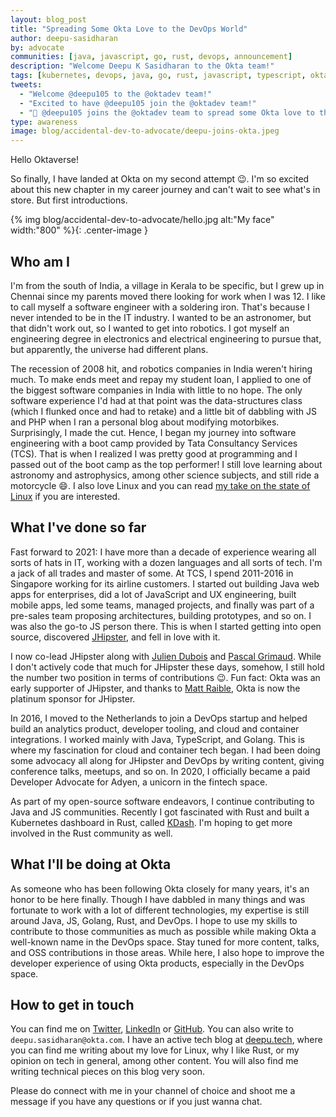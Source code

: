 ```yaml
---
layout: blog_post
title: "Spreading Some Okta Love to the DevOps World"
author: deepu-sasidharan
by: advocate
communities: [java, javascript, go, rust, devops, announcement]
description: "Welcome Deepu K Sasidharan to the Okta team!"
tags: [kubernetes, devops, java, go, rust, javascript, typescript, okta]
tweets:
  - "Welcome @deepu105 to the @oktadev team!"
  - "Excited to have @deepu105 join the @oktadev team!"
  - "🎉 @deepu105 joins the @oktadev team to spread some Okta love to the DevOps world"
type: awareness
image: blog/accidental-dev-to-advocate/deepu-joins-okta.jpeg
---
```


Hello Oktaverse!

So finally, I have landed at Okta on my second attempt 😉. I'm so excited about this new chapter in my career journey and can't wait to see what's in store. But first introductions.

{% img blog/accidental-dev-to-advocate/hello.jpg alt:"My face" width:"800" %}{: .center-image }

## Who am I

I'm from the south of India, a village in Kerala to be specific, but I grew up in Chennai since my parents moved there looking for work when I was 12. I like to call myself a software engineer with a soldering iron. That's because I never intended to be in the IT industry. I wanted to be an astronomer, but that didn't work out, so I wanted to get into robotics. I got myself an engineering degree in electronics and electrical engineering to pursue that, but apparently, the universe had different plans.

The recession of 2008 hit, and robotics companies in India weren't hiring much. To make ends meet and repay my student loan, I applied to one of the biggest software companies in India with little to no hope. The only software experience I'd had at that point was the data-structures class (which I flunked once and had to retake) and a little bit of dabbling with JS and PHP when I ran a personal blog about modifying motorbikes. Surprisingly, I made the cut. Hence, I began my journey into software engineering with a boot camp provided by Tata Consultancy Services (TCS). That is when I realized I was pretty good at programming and I passed out of the boot camp as the top performer! I still love learning about astronomy and astrophysics, among other science subjects, and still ride a motorcycle 😄. I also love Linux and you can read [my take on the state of Linux](https://deepu.tech/the-state-of-linux-on-desktops/) if you are interested.

## What I've done so far

Fast forward to 2021: I have more than a decade of experience wearing all sorts of hats in IT, working with a dozen languages and all sorts of tech. I'm a jack of all trades and master of some. At TCS, I spend 2011-2016 in Singapore working for its airline customers. I started out building Java web apps for enterprises, did a lot of JavaScript and UX engineering, built mobile apps, led some teams, managed projects, and finally was part of a pre-sales team proposing architectures, building prototypes, and so on. I was also the go-to JS person there. This is when I started getting into open source, discovered [JHipster](https://www.jhipster.tech/), and fell in love with it.

I now co-lead JHipster along with [Julien Dubois](https://twitter.com/juliendubois) and [Pascal Grimaud](https://twitter.com/pascalgrimaud). While I don't actively code that much for JHipster these days, somehow, I still hold the number two position in terms of contributions 😉. Fun fact: Okta was an early supporter of JHipster, and thanks to [Matt Raible](https://developer.okta.com/blog/authors/matt-raible/), Okta is now the platinum sponsor for JHipster.

In 2016, I moved to the Netherlands to join a DevOps startup and helped build an analytics product, developer tooling, and cloud and container integrations. I worked mainly with Java, TypeScript, and Golang. This is where my fascination for cloud and container tech began. I had been doing some advocacy all along for JHipster and DevOps by writing content, giving conference talks, meetups, and so on. In 2020, I officially became a paid Developer Advocate for Adyen, a unicorn in the fintech space.

As part of my open-source software endeavors, I continue contributing to Java and JS communities. Recently I got fascinated with Rust and built a Kubernetes dashboard in Rust, called [KDash](https://kdash.cli.rs/). I'm hoping to get more involved in the Rust community as well.

## What I'll be doing at Okta

As someone who has been following Okta closely for many years, it's an honor to be here finally. Though I have dabbled in many things and was fortunate to work with a lot of different technologies, my expertise is still around Java, JS, Golang, Rust, and DevOps. I hope to use my skills to contribute to those communities as much as possible while making Okta a well-known name in the DevOps space. Stay tuned for more content, talks, and OSS contributions in those areas. While here, I also hope to improve the developer experience of using Okta products, especially in the DevOps space.

## How to get in touch

You can find me on [Twitter](https://twitter.com/deepu105), [LinkedIn](https://www.linkedin.com/in/deepu05) or [GitHub](https://github.com/deepu105). You can also write to `deepu.sasidharan@okta.com`. I have an active tech blog at [deepu.tech](https://deepu.tech/blogs/), where you can find me writing about my love for Linux, why I like Rust, or my opinion on tech in general, among other content. You will also find me writing technical pieces on this blog very soon.

Please do connect with me in your channel of choice and shoot me a message if you have any questions or if you just wanna chat.
